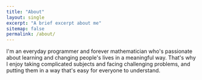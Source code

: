 ```yaml
---
title: "About"
layout: single
excerpt: "A brief excerpt about me"
sitemap: false
permalink: /about/
---
```

I'm an everyday programmer and forever mathematician who's passionate about learning  and changing people's lives in a meaningful way. That's why I enjoy taking complicated subjects and facing challenging problems, and putting them in a way that's easy for everyone to understand.

<!-- Styles -->
<style>
#chartdiv {
  width: 100%;
  height: 500px;
}																		
</style>

<!-- Resources -->
<script src="https://www.amcharts.com/lib/3/ammap.js"></script>
<script src="https://www.amcharts.com/lib/3/maps/js/worldHigh.js"></script>
<script src="https://www.amcharts.com/lib/3/plugins/export/export.min.js"></script>
<link rel="stylesheet" href="https://www.amcharts.com/lib/3/plugins/export/export.css" type="text/css" media="all" />

<!-- Chart code -->
<script type="text/javascript">
/**
 * Define SVG path for target icon
 */
var targetSVG = "M9,0C4.029,0,0,4.029,0,9s4.029,9,9,9s9-4.029,9-9S13.971,0,9,0z M9,15.93 c-3.83,0-6.93-3.1-6.93-6.93S5.17,2.07,9,2.07s6.93,3.1,6.93,6.93S12.83,15.93,9,15.93 M12.5,9c0,1.933-1.567,3.5-3.5,3.5S5.5,10.933,5.5,9S7.067,5.5,9,5.5 S12.5,7.067,12.5,9z";

/**
 * Create the map
 */
var map = AmCharts.makeChart( "chartdiv", {
  "type": "map",
  "projection": "miller",
  "imagesSettings": {
    "rollOverColor": "#089282",
    "rollOverScale": 3,
    "selectedScale": 3,
    "selectedColor": "#089282",
    "color": "#13564e"
  },
  "areasSettings": {
	"autoZoom" : true,
	"color" : "#B4B4B7",
	"colorSolid" : "#84ADE9",
	"selectedColor" : "#84ADE9",
	"outlineColor" : "#666666",
	"rollOverColor" : "#9EC2F7",
	"rollOverOutlineColor" : "#000000",  
    "unlistedAreasColor": "#15A892",
    "outlineThickness": 0.1
  },
  "dataProvider": {
    "map": "worldHigh",
	"getAreasFromMap" : true,
	"areas" :
	[
		{
			"id": "US",
			"showAsSelected": true
		},
		{
			"id": "BR",
			"showAsSelected": true
		},
		{
			"id": "IL",
			"showAsSelected": true
		},
		{
			"id": "JO",
			"showAsSelected": true
		},
		{
			"id": "PS",
			"showAsSelected": true
		},
	],
    "images": [ {
	  "svgPath": targetSVG,
	  "zoomLevel": 5,
	  "scale": 0.5,
	  "title": "Miami",
	  "latitude": 25.7617,
	  "longitude": -80.1918
	}, {
      "svgPath": targetSVG,
      "zoomLevel": 5,
      "scale": 0.5,
      "title": "São Paulo",
      "latitude": -23.5505,
      "longitude": -46.6333
    }, {
	  "svgPath": targetSVG,
	  "zoomLevel": 5,
	  "scale": 0.5,
	  "title": "Rio de Janeiro",
	  "latitude": -22.9068,
	  "longitude": -43.1729
  	}, {
	  "svgPath": targetSVG,
	  "zoomLevel": 5,
	  "scale": 0.5,
	  "title": "Salvador",
	  "latitude": -12.9722,
	  "longitude": -38.5014
	}, {
	  "svgPath": targetSVG,
	  "zoomLevel": 5,
	  "scale": 0.5,
	  "title": "Florianópolis",
	  "latitude": -27.5949,
	  "longitude": -48.5482
	}, {
      "svgPath": targetSVG,
      "zoomLevel": 5,
      "scale": 0.5,
      "title": "Tel Aviv",
      "latitude": 32.109333,
      "longitude": 34.855499
	}, {
	  "svgPath": targetSVG,
	  "zoomLevel": 5,
	  "scale": 0.5,
	  "title": "Jerusalem",
	  "latitude": 31.7683,
	  "longitude": 35.2137
	}, {
	  "svgPath": targetSVG,
  	  "zoomLevel": 5,
  	  "scale": 0.5,
  	  "title": "Haifa",
  	  "latitude": 32.794,
  	  "longitude": 35.060
	}, {
  	  "svgPath": targetSVG,
	  "zoomLevel": 5,
	  "scale": 0.5,
	  "title": "Mizpe Ramon",
	  "latitude": 30.6102,
	  "longitude": 34.8019
  	}, {
      "svgPath": targetSVG,
  	  "zoomLevel": 5,
  	  "scale": 0.5,
  	  "title": "Hebron",
  	  "latitude": 31.5326,
  	  "longitude": 35.0998
  	}, {
	  "svgPath": targetSVG,
	  "zoomLevel": 5,
	  "scale": 0.5,
	  "title": "Ramallah",
	  "latitude": 31.9038,
	  "longitude": 35.2034
	}, {
      "svgPath": targetSVG,
	  "zoomLevel": 5,
	  "scale": 0.5,
	  "title": "Jericho",
	  "latitude": 31.8611,
	  "longitude": 35.4618
	}, {
	  "svgPath": targetSVG,
	  "zoomLevel": 5,
	  "scale": 0.5,
	  "title": "Amman",
	  "latitude": 31.9454,
	  "longitude": 35.9284
	}, {
  	  "svgPath": targetSVG,
  	  "zoomLevel": 5,
  	  "scale": 0.5,
  	  "title": "Petra",
  	  "latitude": 30.3285,
  	  "longitude": 35.4444
	}, {
	  "svgPath": targetSVG,
	  "zoomLevel": 5,
	  "scale": 0.5,
	  "title": "Aqaba",
	  "latitude": 29.5321,
	  "longitude": 35.0063
    }]
  },
  "smallMap": {},
  "export": {
    "enabled": true,
	"position": "bottom-right"
  }
});
</script>

<!-- HTML -->
<div id="chartdiv"></div>
